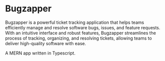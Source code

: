 # Bugzapper

Bugzapper is a powerful ticket tracking application that helps teams efficiently manage and resolve software bugs, issues, and feature requests. With an intuitive interface and robust features, Bugzapper streamlines the process of tracking, organizing, and resolving tickets, allowing teams to deliver high-quality software with ease.

A MERN app written in Typescript.
